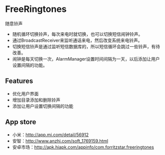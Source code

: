 FreeRingtones
=============
随意铃声
- 随机循环切换铃声，每次来电时就切换，也可以切换短信闹钟铃声。
- 通过BroadcastReceiver来监听通话来电，然后改变系统来电铃声。
- 切换短信铃声是通过监听短信数据库的，所以短信循环会跳过一些铃声，有待改善。
- 闹钟是每天切换一次，AlarmManager设置时间间隔为一天，以后添加让用户设置间隔的功能。

Features
--------
- 优化用户界面
- 增加目录添加和删除铃声
- 添加让用户设置切换间隔的功能

App store
---------
- 小米：http://app.mi.com/detail/56912
- 安智：http://www.anzhi.com/soft_1769159.html
- 安卓市场：http://apk.hiapk.com/appinfo/com.forritzstar.freeringtones
